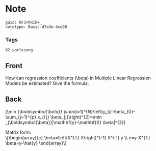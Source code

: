 # Note
```
guid: kF3>hRIk+_
notetype: Basic-d7a3e-4ce08
```

### Tags
```
02_vorlesung
```

## Front
How can regression coefficients \(\beta\) in Multiple Linear Regression Models be estimated? Give the formula.

## Back
\[\min _{\boldsymbol{\beta}}
\sum_{i=1}^{N}\left(y_{i}-\beta_{0}-\sum_{j=1}^{p} x_{i j}
\beta_{j}\right)^{2}=\min
_{\boldsymbol{\beta}}\|\mathbf{y}-\mathbf{X} \beta\|^{2}\]
<div>
  Matrix form:
</div>
<div>
  \[\begin{array}{c} \beta=\left(X^{T} X\right)^{-1} X^{T} y \\
  e=y-X^{T} \beta=y-\hat{y} \end{array}\]
</div>
